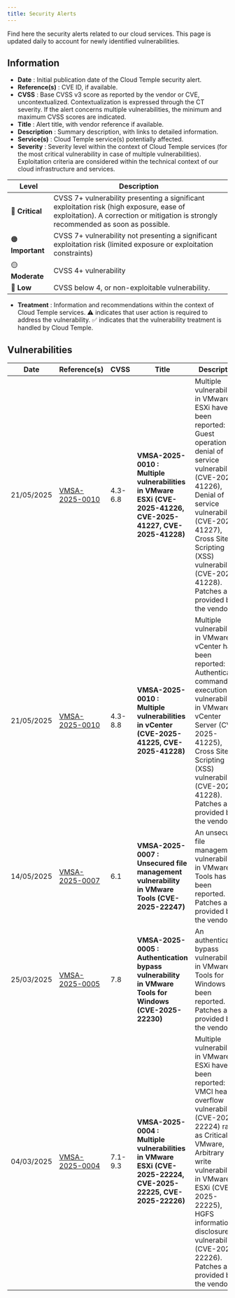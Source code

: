 ```yaml
---
title: Security Alerts
---
```


Find here the security alerts related to our cloud services.
This page is updated daily to account for newly identified vulnerabilities.

## Information

- **Date** : Initial publication date of the Cloud Temple security alert.
- **Reference(s)** : CVE ID, if available.
- **CVSS** : Base CVSS v3 score as reported by the vendor or CVE, uncontextualized. Contextualization is expressed through the CT severity. If the alert concerns multiple vulnerabilities, the minimum and maximum CVSS scores are indicated.
- **Title** : Alert title, with vendor reference if available.
- **Description** : Summary description, with links to detailed information.
- **Service(s)** : Cloud Temple service(s) potentially affected.
- **Severity** : Severity level within the context of Cloud Temple services (for the most critical vulnerability in case of multiple vulnerabilities). Exploitation criteria are considered within the technical context of our cloud infrastructure and services.

| Level | Description |
|--------|-------------|
| 🔴 **Critical** | CVSS 7+ vulnerability presenting a significant exploitation risk (high exposure, ease of exploitation). A correction or mitigation is strongly recommended as soon as possible.|
| 🟠 **Important** | CVSS 7+ vulnerability not presenting a significant exploitation risk (limited exposure or exploitation constraints) |
| 🟡 **Moderate** | CVSS 4+ vulnerability |
| 🔵 **Low** | CVSS below 4, or non-exploitable vulnerability. |

- **Treatment** : Information and recommendations within the context of Cloud Temple services. ⚠️ indicates that user action is required to address the vulnerability. ✅ indicates that the vulnerability treatment is handled by Cloud Temple.

## Vulnerabilities

| Date | Reference(s) | CVSS | Title | Description | Service(s) | Severity | Treatment |
|---------------------|-----------------|-------------|--------------|---------|-------------|----------------|-------------|
| 21/05/2025 | [VMSA-2025-0010](https://support.broadcom.com/web/ecx/support-content-notification/-/external/content/SecurityAdvisories/0/25717) | 4.3-6.8 | **VMSA-2025-0010 : Multiple vulnerabilities in VMware ESXi (CVE-2025-41226, CVE-2025-41227, CVE-2025-41228)** | Multiple vulnerabilities in VMware ESXi have been reported: Guest operation denial of service vulnerability (CVE-2025-41226), Denial of service vulnerability (CVE-2025-41227), Cross Site Scripting (XSS) vulnerability (CVE-2025-41228). Patches are provided by the vendor. | IaaS By VMware | 🟡 Moderate | ⚠️ We recommend updating your hypervisors. The corrected ESXi versions are available once validated by Cloud Temple. Console will indicate the ESXi requiring an update. | 
| 21/05/2025 | [VMSA-2025-0010](https://support.broadcom.com/web/ecx/support-content-notification/-/external/content/SecurityAdvisories/0/25717) | 4.3-8.8 | **VMSA-2025-0010 : Multiple vulnerabilities in vCenter (CVE-2025-41225, CVE-2025-41228)** | Multiple vulnerabilities in VMware vCenter have been reported: Authenticated command execution vulnerability in VMware vCenter Server (CVE-2025-41225), Cross Site Scripting (XSS) vulnerability (CVE-2025-41228). Patches are provided by the vendor. | IaaS By VMware | 🟠 Important | ✅ The update of your vCenter instances is scheduled once the patches are validated by Cloud Temple. No action is required from your side. | 
| 14/05/2025 | [VMSA-2025-0007](https://support.broadcom.com/web/ecx/support-content-notification/-/external/content/SecurityAdvisories/0/25683) | 6.1 | **VMSA-2025-0007 : Unsecured file management vulnerability in VMware Tools (CVE-2025-22247)** | An unsecured file management vulnerability in VMware Tools has been reported. Patches are provided by the vendor. | IaaS By VMware | 🟡 Moderate | ⚠️ We recommend updating VMware Tools on your virtual machines. | 
| 25/03/2025 | [VMSA-2025-0005](https://support.broadcom.com/web/ecx/support-content-notification/-/external/content/SecurityAdvisories/0/25518) | 7.8 | **VMSA-2025-0005 : Authentication bypass vulnerability in VMware Tools for Windows (CVE-2025-22230)** | An authentication bypass vulnerability in VMware Tools for Windows has been reported. Patches are provided by the vendor. | IaaS By VMware | 🟠 Important | ⚠️ We recommend updating VMware Tools on your virtual machines. |
| 04/03/2025 | [VMSA-2025-0004](https://support.broadcom.com/web/ecx/support-content-notification/-/external/content/SecurityAdvisories/0/25390) | 7.1-9.3 | **VMSA-2025-0004 : Multiple vulnerabilities in VMware ESXi (CVE-2025-22224, CVE-2025-22225, CVE-2025-22226)** | Multiple vulnerabilities in VMware ESXi have been reported: VMCI heap overflow vulnerability (CVE-2025-22224) rated as Critical by VMware, Arbitrary write vulnerability in VMware ESXi (CVE-2025-22225), HGFS information disclosure vulnerability (CVE-2025-22226). Patches are provided by the vendor.  | IaaS By VMware | 🟠 Important | ⚠️ We recommend updating your hypervisors. The corrected ESXi versions are available once validated by Cloud Temple. Console will indicate the ESXi requiring an update. |